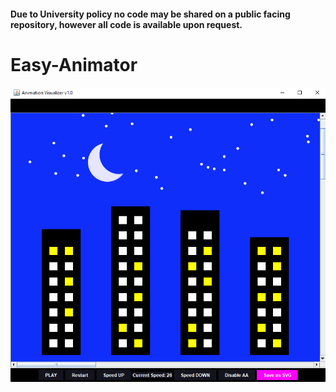 #### Due to University policy no code may be shared on a public facing repository, however all code is available upon request.

# Easy-Animator
[![](https://github.com/avp55/Easy-Animator/blob/master/nightSky.png)](#)


